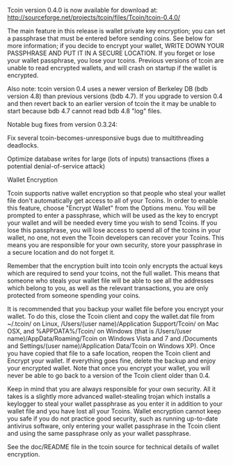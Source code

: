 Tcoin version 0.4.0 is now available for download at:
http://sourceforge.net/projects/tcoin/files/Tcoin/tcoin-0.4.0/

The main feature in this release is wallet private key encryption;
you can set a passphrase that must be entered before sending coins.
See below for more information; if you decide to encrypt your wallet,
WRITE DOWN YOUR PASSPHRASE AND PUT IT IN A SECURE LOCATION. If you
forget or lose your wallet passphrase, you lose your tcoins.
Previous versions of tcoin are unable to read encrypted wallets,
and will crash on startup if the wallet is encrypted.

Also note: tcoin version 0.4 uses a newer version of Berkeley DB
(bdb version 4.8) than previous versions (bdb 4.7). If you upgrade
to version 0.4 and then revert back to an earlier version of tcoin
the it may be unable to start because bdb 4.7 cannot read bdb 4.8
"log" files.


Notable bug fixes from version 0.3.24:

Fix several tcoin-becomes-unresponsive bugs due to multithreading
deadlocks.

Optimize database writes for large (lots of inputs) transactions
(fixes a potential denial-of-service attack)


Wallet Encryption

Tcoin supports native wallet encryption so that people who steal your
wallet file don't automatically get access to all of your Tcoins.
In order to enable this feature, choose "Encrypt Wallet" from the
Options menu.  You will be prompted to enter a passphrase, which
will be used as the key to encrypt your wallet and will be needed
every time you wish to send Tcoins.  If you lose this passphrase,
you will lose access to spend all of the tcoins in your wallet,
no one, not even the Tcoin developers can recover your Tcoins.
This means you are responsible for your own security, store your
passphrase in a secure location and do not forget it.

Remember that the encryption built into tcoin only encrypts the
actual keys which are required to send your tcoins, not the full
wallet.  This means that someone who steals your wallet file will
be able to see all the addresses which belong to you, as well as the
relevant transactions, you are only protected from someone spending
your coins.

It is recommended that you backup your wallet file before you
encrypt your wallet.  To do this, close the Tcoin client and
copy the wallet.dat file from ~/.tcoin/ on Linux, /Users/(user
name)/Application Support/Tcoin/ on Mac OSX, and %APPDATA%/Tcoin/
on Windows (that is /Users/(user name)/AppData/Roaming/Tcoin on
Windows Vista and 7 and /Documents and Settings/(user name)/Application
Data/Tcoin on Windows XP).  Once you have copied that file to a
safe location, reopen the Tcoin client and Encrypt your wallet.
If everything goes fine, delete the backup and enjoy your encrypted
wallet.  Note that once you encrypt your wallet, you will never be
able to go back to a version of the Tcoin client older than 0.4.

Keep in mind that you are always responsible for your own security.
All it takes is a slightly more advanced wallet-stealing trojan which
installs a keylogger to steal your wallet passphrase as you enter it
in addition to your wallet file and you have lost all your Tcoins.
Wallet encryption cannot keep you safe if you do not practice
good security, such as running up-to-date antivirus software, only
entering your wallet passphrase in the Tcoin client and using the
same passphrase only as your wallet passphrase.

See the doc/README file in the tcoin source for technical details
of wallet encryption.
